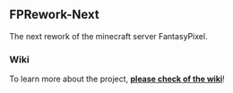 ## FPRework-Next

The next rework of the minecraft server FantasyPixel.

### Wiki

To learn more about the project, [**please check of the wiki**](https://github.com/zManuu/FPRework-Next/wiki)!
